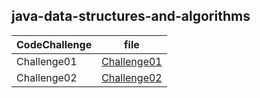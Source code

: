 ## java-data-structures-and-algorithms

CodeChallenge | file 
--------------- | --------------- 
Challenge01 | [Challenge01](codeChallenge01/README.MD)
Challenge02 | [Challenge02](codeChallenge02/README.md)
